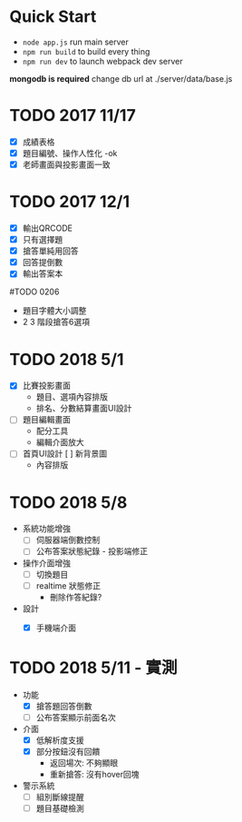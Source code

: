 # Quick Start
* `node app.js` run main server
* `npm run build` to build every thing
* `npm run dev` to launch webpack dev server

**mongodb is required**
change db url at ./server/data/base.js

# TODO 2017 11/17
- [x] 成績表格
- [x] 題目編號、操作人性化    -ok
- [x] 老師畫面與投影畫面一致

# TODO 2017 12/1
- [x] 輸出QRCODE
- [x] 只有選擇題
- [x] 搶答單純用回答
- [x] 回答提倒數
- [x] 輸出答案本

#TODO 0206
* 題目字體大小調整
* 2 3 階段搶答6選項

# TODO 2018 5/1
- [x] 比賽投影畫面
    - 題目、選項內容排版
    - 排名、分數結算畫面UI設計
- [ ] 題目編輯畫面
    - 配分工具
    - 編輯介面放大
- [ ] 首頁UI設計
    [ ] 新背景圖
    - 內容排版

# TODO 2018 5/8
- 系統功能增強
    - [ ] 伺服器端倒數控制
    - [ ] 公布答案狀態紀錄 - 投影端修正
- 操作介面增強
    - [ ] 切換題目
    - [ ] realtime 狀態修正
        - 刪除作答紀錄?
- 設計
    - [x] 手機端介面


# TODO 2018 5/11 - 實測
- 功能
    - [x] 搶答題回答倒數
    - [ ] 公布答案顯示前面名次
- 介面
    - [x] 低解析度支援
    - [x] 部分按鈕沒有回饋
        - 返回場次: 不夠顯眼
        - 重新搶答: 沒有hover回塊
- 警示系統
    - [ ] 組別斷線提醒
    - [ ] 題目基礎檢測